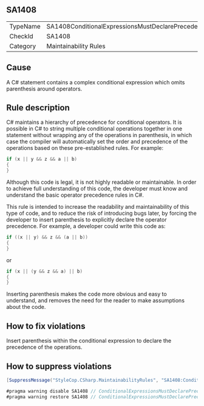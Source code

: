 ﻿## SA1408

<table>
<tr>
  <td>TypeName</td>
  <td>SA1408ConditionalExpressionsMustDeclarePrecedence</td>
</tr>
<tr>
  <td>CheckId</td>
  <td>SA1408</td>
</tr>
<tr>
  <td>Category</td>
  <td>Maintainability Rules</td>
</tr>
</table>

## Cause

A C# statement contains a complex conditional expression which omits parenthesis around operators.

## Rule description

C# maintains a hierarchy of precedence for conditional operators. It is possible in C# to string multiple conditional operations together in one statement without wrapping any of the operations in parenthesis, in which case the compiler will automatically set the order and precedence of the operations based on these pre-established rules. For example:

```csharp
if (x || y && z && a || b)
{
}
```

Although this code is legal, it is not highly readable or maintainable. In order to achieve full understanding of this code, the developer must know and understand the basic operator precedence rules in C#.

This rule is intended to increase the readability and maintainability of this type of code, and to reduce the risk of introducing bugs later, by forcing the developer to insert parenthesis to explicitly declare the operator precedence. For example, a developer could write this code as:

```csharp
if ((x || y) && z && (a || b))
{
}
```

or

```csharp
if (x || (y && z && a) || b)
{
}
```

Inserting parenthesis makes the code more obvious and easy to understand, and removes the need for the reader to make assumptions about the code.

## How to fix violations

Insert parenthesis within the conditional expression to declare the precedence of the operations.

## How to suppress violations

```csharp
[SuppressMessage("StyleCop.CSharp.MaintainabilityRules", "SA1408:ConditionalExpressionsMustDeclarePrecedence", Justification = "Reviewed.")]
```

```csharp
#pragma warning disable SA1408 // ConditionalExpressionsMustDeclarePrecedence
#pragma warning restore SA1408 // ConditionalExpressionsMustDeclarePrecedence
```
